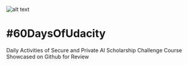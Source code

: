 ![alt text]()
# #60DaysOfUdacity
Daily Activities of Secure and Private AI Scholarship Challenge Course Showcased on Github for Review
